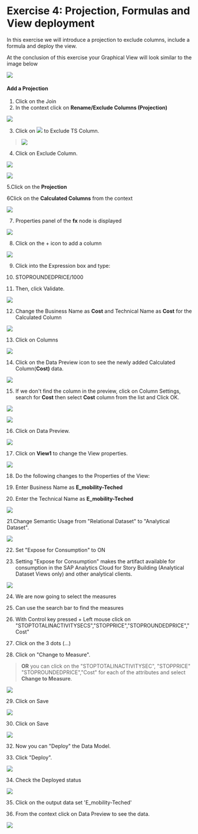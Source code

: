 

# Exercise 4: Projection, Formulas and View deployment



In this exercise we will introduce a projection to exclude columns, include a formula and deploy the view.

At the conclusion of this exercise your Graphical View will look similar to the image below

![](Images/Projection_Calculatedcolumn_and_Deployment/image26.png)



#### **Add a Projection**

1.  Click on the Join
2.  In the context click on **Rename/Exclude Columns (Projection)**

![](Images/Projection_Calculatedcolumn_and_Deployment/image1.png)

3. Click on ![](Images/Projection_Calculatedcolumn_and_Deployment/image2.png) to Exclude TS Column.

> ![](Images/Projection_Calculatedcolumn_and_Deployment/image3.png)

4. Click on Exclude Column.

![](Images/Projection_Calculatedcolumn_and_Deployment/image4.png)

![](Images/Projection_Calculatedcolumn_and_Deployment/image5.png)

5.Click on the **Projection**

6Click on the **Calculated Columns** from the context

![](Images/Projection_Calculatedcolumn_and_Deployment/image6.png)

7. Properties panel of the **fx** node is displayed

![](Images/Projection_Calculatedcolumn_and_Deployment/image7.png)

8. Click on the + icon to add a column

![](Images/Projection_Calculatedcolumn_and_Deployment/image8.png)

9. Click into the Expression box and type:

10. STOPROUNDEDPRICE/1000

11. Then, click Validate.

![](Images/Projection_Calculatedcolumn_and_Deployment/image9.png)

12. Change the Business Name as **Cost** and Technical Name as **Cost** for the Calculated Column

![](Images/Projection_Calculatedcolumn_and_Deployment/image10.png)

13. Click on Columns

![](Images/Projection_Calculatedcolumn_and_Deployment/image11.png)

14. Click on the Data Preview icon to see the newly added Calculated Column(**Cost)** data.

![](Images/Projection_Calculatedcolumn_and_Deployment/image12.png)

15. If we don't find the column in the preview, click on Column Settings, search for **Cost** then select **Cost** column from the list and Click OK.

![](Images/Projection_Calculatedcolumn_and_Deployment/image13.png)

![](Images/Projection_Calculatedcolumn_and_Deployment/image14.png)

16. Click on Data Preview.

![](Images/Projection_Calculatedcolumn_and_Deployment/image15.png)

17. Click on **View1** to change the View properties.

![](Images/Projection_Calculatedcolumn_and_Deployment/image16.png)

18. Do the following changes to the Properties of the View:

19. Enter Business Name as **E_mobility-Teched**

20. Enter the Technical Name as **E_mobility-Teched**

![](Images/Projection_Calculatedcolumn_and_Deployment/image17.png)

21.Change Semantic Usage from "Relational Dataset" to "Analytical Dataset".

![](Images/Projection_Calculatedcolumn_and_Deployment/image18.png)

22. Set "Expose for Consumption" to ON

23. Setting "Expose for Consumption" makes the artifact available for consumption in the SAP Analytics Cloud for Story Building (Analytical Dataset Views only) and other analytical clients.

![](Images/Projection_Calculatedcolumn_and_Deployment/image19.png)

24. We are now going to select the measures

25. Can use the search bar to find the measures

26. With Control key pressed + Left mouse click on "STOPTOTALINACTIVITYSECS","STOPPRICE","STOPROUNDEDPRICE","Cost"

27. Click on the 3 dots (...)

28. Click on "Change to Measure".

> **OR** you can click on the "STOPTOTALINACTIVITYSEC", "STOPPRICE" "STOPROUNDEDPRICE","Cost" for each of the attributes and select **Change to Measure**.

![](Images/Projection_Calculatedcolumn_and_Deployment/image20.png)

29. Click on Save

![](Images/Projection_Calculatedcolumn_and_Deployment/image21.png)

30. Click on Save

![](Images/Projection_Calculatedcolumn_and_Deployment/image22.png)

32. Now you can "Deploy" the Data Model.

33. Click "Deploy".

![](Images/Projection_Calculatedcolumn_and_Deployment/image23.png)

34. Check the Deployed status

![](Images/Projection_Calculatedcolumn_and_Deployment/image24.png)

35. Click on the output data set 'E_mobility-Teched'

36. From the context click on Data Preview to see the data.

![](Images/Projection_Calculatedcolumn_and_Deployment/image25.png)

